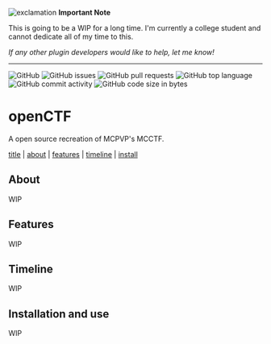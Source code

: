 ![exclamation](https://i.imgur.com/OmmwUkd.png) __**Important Note**__

This is going to be a WIP for a long time. I'm currently a college student and cannot dedicate all of my time to this.

*If any other plugin developers would like to help, let me know!*

---

![GitHub](https://img.shields.io/github/license/averwhy/openCTF?style=flat-square)
![GitHub issues](https://img.shields.io/github/issues/averwhy/openCTF?style=flat-square)
![GitHub pull requests](https://img.shields.io/github/issues-pr/averwhy/openCTF?style=flat-square)
![GitHub top language](https://img.shields.io/github/languages/top/averwhy/openCTF?color=b07219&style=flat-square)
![GitHub commit activity](https://img.shields.io/github/commit-activity/m/averwhy/openCTF?style=flat-square)
![GitHub code size in bytes](https://img.shields.io/github/languages/code-size/averwhy/openCTF?style=flat-square)


# openCTF
A open source recreation of MCPVP's MCCTF.

[title](https://github.com/averwhy/openCTF#openctf) | [about](https://github.com/averwhy/openCTF#about) | [features](https://github.com/averwhy/openCTF#features) | [timeline](https://github.com/averwhy/openCTF#timeline) | [install](https://github.com/averwhy/openCTF#installation-and-use)

## About
WIP

## Features 
WIP

## Timeline
WIP

## Installation and use
WIP
